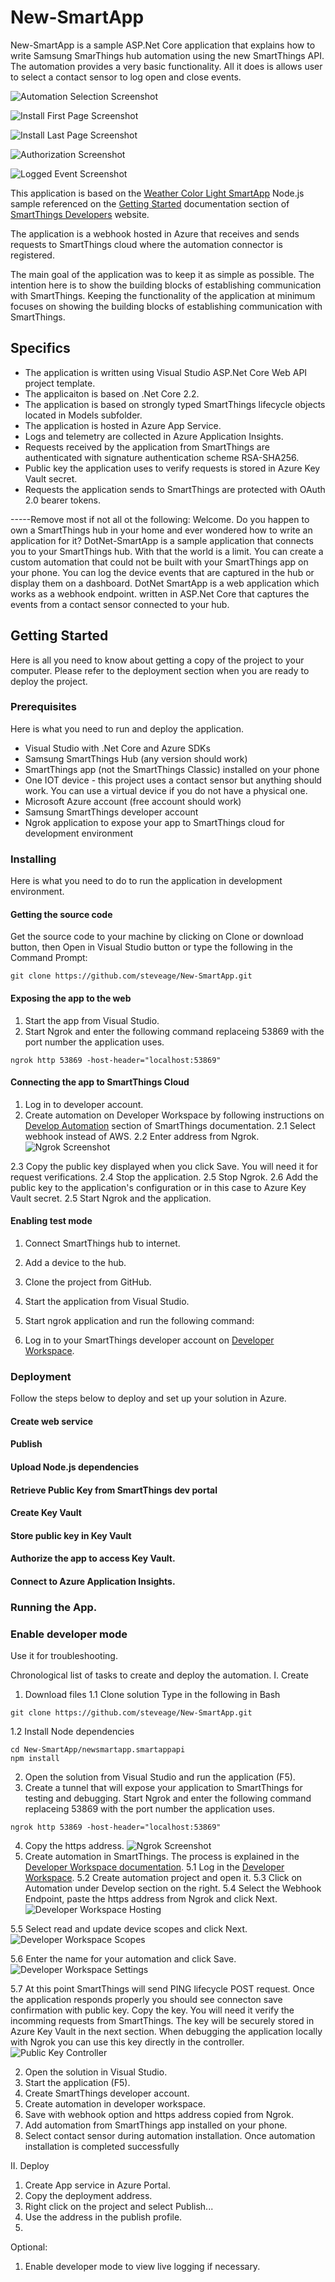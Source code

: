 # New-SmartApp

New-SmartApp is a sample ASP.Net Core application that explains how to write Samsung SmarThings hub automation using the new SmartThings API. The automation provides a very basic functionality. All it does is allows user to select a contact sensor to log open and close events.

![Automation Selection Screenshot](Screenshots/Automation.jpg?raw=true "Automation Selection")

![Install First Page Screenshot](Screenshots/Install_First_Page.jpg?raw=true "First page of automation installation")

![Install Last Page Screenshot](Screenshots/Sensor_Selection.jpg?raw=true "Sensor selection")

![Authorization Screenshot](Screenshots/Permissions.jpg?raw=true "Setting device permissions")

![Logged Event Screenshot](Screenshots/Log_Result.PNG?raw=true "Event logged in Azure Application Insights")

This application is based on the [Weather Color Light SmartApp](https://github.com/SmartThingsCommunity/weather-color-light-smartapp-nodejs)  Node.js sample referenced on the [Getting Started](https://smartthings.developer.samsung.com/docs/getting-started/automation.html) documentation section of [SmartThings Developers](https://smartthings.developer.samsung.com/docs/index.html) website.

The application is a webhook hosted in Azure that receives and sends requests to SmartThings cloud where the automation connector is registered.

The main goal of the application was to keep it as simple as possible. The intention here is to show the building blocks of establishing communication with SmartThings.
Keeping the functionality of the application at minimum focuses on showing the building blocks of establishing communication with SmartThings.

## Specifics
* The application is written using Visual Studio ASP.Net Core Web API project template.
* The applicaiton is based on .Net Core 2.2.
* The application is based on strongly typed SmartThings lifecycle objects located in Models subfolder.
* The application is hosted in Azure App Service.
* Logs and telemetry are collected in Azure Application Insights.
* Requests received by the application from SmartThings are authenticated with signature authentication scheme RSA-SHA256.
* Public key the application uses to verify requests is stored in Azure Key Vault secret. 
* Requests the application sends to SmartThings are protected with OAuth 2.0 bearer tokens.

-----Remove most if not all ot the following:
Welcome. Do you happen to own a SmartThings hub in your home and ever wondered how to write an application for it? DotNet-SmartApp is a sample application that connects you to your SmartThings hub. With that the world is a limit. You can create a custom automation that could not be built with your SmartThings app on your phone. You can log the device events that are captured in the hub or display them on a dashboard.
DotNet SmartApp is a web application which works as a webhook endpoint. written in ASP.Net Core that captures the events from a contact sensor connected to your hub.



## Getting Started

Here is all you need to know about getting a copy of the project to your computer. Please refer to the deployment section when you are ready to deploy the project.

### Prerequisites

Here is what you need to run and deploy the application.
* Visual Studio with .Net Core and Azure SDKs
* Samsung SmartThings Hub (any version should work)
* SmartThings app (not the SmartThings Classic) installed on your phone
* One IOT device - this project uses a contact sensor but anything should work. You can use a virtual device if you do not have a physical one.
* Microsoft Azure account (free account should work)
* Samsung SmartThings developer account
* Ngrok application to expose your app to SmartThings cloud for development environment

### Installing

Here is what you need to do to run the application in development environment.
#### Getting the source code
Get the source code to your machine by clicking on Clone or download button, then Open in Visual Studio button or type the following in the Command Prompt:
```
git clone https://github.com/steveage/New-SmartApp.git
```

#### Exposing the app to the web
1. Start the app from Visual Studio.
2. Start Ngrok and enter the following command replaceing 53869 with the port number the application uses.
```
ngrok http 53869 -host-header="localhost:53869"
```

#### Connecting the app to SmartThings Cloud
1. Log in to developer account.
2. Create automation on  Developer Workspace by following instructions on [Develop Automation](https://smartthings.developer.samsung.com/docs/workspace/tutorials/create-an-automation.html) section of SmartThings documentation.
2.1 Select webhook instead of AWS.
2.2 Enter address from Ngrok.
![Ngrok Screenshot](Screenshots/Ngrok.PNG?raw=true "Ngrok")

2.3 Copy the public key displayed when you click Save. You will need it for request verifications.
2.4 Stop the application.
2.5 Stop Ngrok.
2.6 Add the public key to the application's configuration or in this case to Azure Key Vault secret.
2.5 Start Ngrok and the application.

#### Enabling test mode

1. Connect SmartThings hub to internet.
2. Add a device to the hub.
3. Clone the project from GitHub.
4. Start the application from Visual Studio.
5. Start ngrok application and run the following command:

6. Log in to your SmartThings developer account on [Developer Workspace](https://devworkspace.developer.samsung.com/smartthingsconsole/iotweb/site/#/).

### Deployment
Follow the steps below to deploy and set up your solution in Azure.
#### Create web service
#### Publish
#### Upload Node.js dependencies
#### Retrieve Public Key from SmartThings dev portal
#### Create Key Vault
#### Store public key in Key Vault
#### Authorize the app to access Key Vault.
#### Connect to Azure Application Insights.
### Running the App.
### Enable developer mode
Use it for troubleshooting.



Chronological list of tasks to create and deploy the automation.
I. Create
1. Download files
1.1 Clone solution
Type in the following in Bash
```
git clone https://github.com/steveage/New-SmartApp.git
```
1.2 Install Node dependencies
```
cd New-SmartApp/newsmartapp.smartappapi
npm install
```
2. Open the solution from Visual Studio and run the application (F5).
3. Create a tunnel that will expose your application to SmartThings for testing and debugging.
Start Ngrok and enter the following command replaceing 53869 with the port number the application uses.
```
ngrok http 53869 -host-header="localhost:53869"
```
4. Copy the https address.
![Ngrok Screenshot](Screenshots/Ngrok.PNG?raw=true "Ngrok")
5. Create automation in SmartThings. The process is explained in the [Developer Workspace documentation](https://smartthings.developer.samsung.com/docs/workspace/tutorials/create-an-automation.html).
5.1 Log in the [Developer Workspace](https://smartthings.developer.samsung.com/workspace/).
5.2 Create automation project and open it.
5.3 Click on Automation under Develop section on the right.
5.4 Select the Webhook Endpoint, paste the https address from Ngrok and click Next.
![Developer Workspace Hosting](Screenshots/Developer_Workspace_Hosting.PNG?raw=true "Setting up automation hosting.")

5.5 Select read and update device scopes and click Next.
![Developer Workspace Scopes](Screenshots/Developer_Workspace_AppScope.PNG?raw=true "Selecting device scopes.")

5.6 Enter the name for your automation and click Save.
![Developer Workspace Settings](Screenshots/Developer_Workspace_AppSettings.PNG?raw=true "Automation settings.")

5.7 At this point SmartThings will send PING lifecycle POST request. Once the application responds properly you should see connecton save confirmation with public key. Copy the key. You will need it verify the incomming requests from SmartThings. The key will be securely stored in Azure Key Vault in the next section. When debugging the application locally with Ngrok you can use this key directly in the controller.
![Public Key Controller](Screenshots/Contoller_PublicKey.PNG?raw=true "Public key location in controller.")




2. Open the solution in Visual Studio.
3. Start the application (F5).
4. Create SmartThings developer account.
5. Create automation in developer workspace.
6. Save with webhook option and https address copied from Ngrok.
7. Add automation from SmartThings app installed on your phone.
8. Select contact sensor during automation installation.
Once automation installation is completed successfully

II. Deploy
1. Create App service in Azure Portal.
2. Copy the deployment address.
3. Right click on the project and select Publish...
4. Use the address in the publish profile.
5. 

Optional:
1. Enable developer mode to view live logging if necessary.

